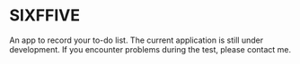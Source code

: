 # SIXFFIVE
An app to record your to-do list. The current application is still under development. If you encounter problems during the test, please contact me.
